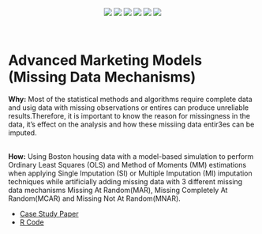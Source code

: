 <br><br>
<p align="center">
   <a href="https://github.com/TatevKaren/mathematics-statistics-for-data-science/blob/main/AdvancedStatistics_OLS_MM_SIMI_CaseStudy.pdf"> 
        <img src="https://img.shields.io/badge/Case_Study-Missing_Data-red"></a>
   <a href="https://github.com/TatevKaren/mathematics-statistics-for-data-science/blob/main/AdvancedStatistics_OLS_MM_SIMI_CaseStudy.pdf"> 
        <img src="https://img.shields.io/badge/Data-Cross_Sectional-green"></a>
   <a href="https://github.com/TatevKaren/mathematics-statistics-for-data-science/blob/main/AdvancedStatistics_OLS_MM_SIMI_CaseStudy.pdf"> 
        <img src="https://img.shields.io/badge/Regressions-OLS_MM-blue"></a>
   <a href="https://github.com/TatevKaren/mathematics-statistics-for-data-science/blob/main/AdvancedStatistics_OLS_MM_SIMI_CaseStudy.pdf"> 
        <img src="https://img.shields.io/badge/-Run_Code-3d3b3b?logo=RStudio"></a>
   <a href="https://github.com/TatevKaren/mathematics-statistics-for-data-science/blob/main/AdvancedStatistics_OLS_MM_SIMI_CaseStudy.pdf"> 
        <img src="https://img.shields.io/badge/Missing_Data-Single_Imputation-important"></a>  
    <a href="https://github.com/TatevKaren/mathematics-statistics-for-data-science/blob/main/AdvancedStatistics_OLS_MM_SIMI_CaseStudy.pdf"> 
        <img src="https://img.shields.io/badge/Missing_Data-Multiple_Imputation-important"></a> 

</p>
<br> 

# Advanced Marketing Models (Missing Data Mechanisms)

**Why:** Most of the statistical methods and algorithms require complete data and usig data with missing observations or entires can produce unreliable results.Therefore, it is important to know the reason for missingness in the data, it’s effect on the analysis and how these missiing data entir3es can be imputed. <br><br>

**How:** Using Boston housing data with a model-based simulation to perform Ordinary Least Squares (OLS) and Method of Moments (MM) estimations when applying Single Imputation (SI) or Multiple Imputation (MI) imputation techniques while artificially adding missing data with 3 different missing data mechanisms Missing At Random(MAR), Missing Completely At Random(MCAR) and Missing Not At Random(MNAR).<br>


- <a href="https://github.com/TatevKaren/mathematics-statistics-for-data-science/blob/main/AdvancedStatistics_OLS_MM_SIMI_CaseStudy.pdf"> Case Study Paper</a>
- <a href="https://github.com/TatevKaren/mathematics-statistics-for-data-science/blob/main/Single_vs_Multiple_Imputation.R">R Code</a> 
